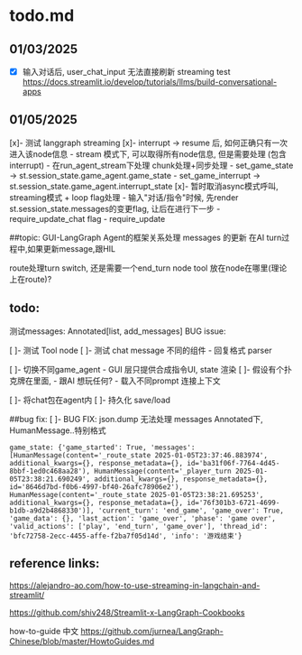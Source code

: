 # todo.md


## 01/03/2025
-[x] 输入对话后, user_chat_input 无法直接刷新
streaming test
https://docs.streamlit.io/develop/tutorials/llms/build-conversational-apps

## 01/05/2025
[x]- 测试 langgraph streaming
[x]- interrupt -> resume 后, 如何正确只有一次进入该node信息
    - stream 模式下, 可以取得所有node信息, 但是需要处理 (包含interrupt)
    - 在run_agent_stream下处理 chunk处理+同步处理
        - set_game_state -> st.session_state.game_agent.game_state
        - set_game_interrupt -> st.session_state.game_agent.interrupt_state
[x]- 暂时取消async模式呼叫, streaming模式 + loop flag处理
    - 输入"对话/指令"时候, 先render st.session_state.messages的变更flag, 让后在进行下一步
    - require_update_chat flag
    - require_update


##topic:
GUI-LangGraph Agent的框架关系处理
messages 的更新
在AI turn过程中,如果更新message,跟HIL

route处理turn switch, 还是需要一个end_turn node
tool 放在node在哪里(理论上在route)?




## todo:

测试messages: Annotated[list, add_messages]
BUG issue:





[ ]- 测试 Tool node
[ ]- 测试 chat message 不同的组件
    - 回复格式 parser

[ ]- 切换不同game_agent
    - GUI 层只提供合成指令UI, state 渲染
[ ]- 假设有个扑克牌在里面, 
    - 跟AI 想玩任何?
    - 载入不同prompt 连接上下文

[ ]- 将chat包在agent内
[ ]- 持久化 save/load

##bug fix:
[ ]- BUG FIX: json.dump 无法处理 messages Annotated下, HumanMessage..特别格式 
```
game_state: {'game_started': True, 'messages': [HumanMessage(content='_route_state 2025-01-05T23:37:46.883974', additional_kwargs={}, response_metadata={}, id='ba31f06f-7764-4d45-8bbf-1ed0c468aa28'), HumanMessage(content='_player_turn 2025-01-05T23:38:21.690249', additional_kwargs={}, response_metadata={}, id='8646d7bd-f0b6-4997-bf40-26afc78906e2'), HumanMessage(content='_route_state 2025-01-05T23:38:21.695253', additional_kwargs={}, response_metadata={}, id='76f301b3-6721-4699-b1db-a9d2b4868330')], 'current_turn': 'end_game', 'game_over': True, 'game_data': {}, 'last_action': 'game_over', 'phase': 'game over', 'valid_actions': ['play', 'end_turn', 'game_over'], 'thread_id': 'bfc72758-2ecc-4455-affe-f2ba7f05d14d', 'info': '游戏结束'}
```




## reference links:

https://alejandro-ao.com/how-to-use-streaming-in-langchain-and-streamlit/

https://github.com/shiv248/Streamlit-x-LangGraph-Cookbooks

how-to-guide 中文
https://github.com/jurnea/LangGraph-Chinese/blob/master/HowtoGuides.md

